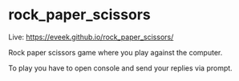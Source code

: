 # rock_paper_scissors

Live: https://eveek.github.io/rock_paper_scissors/

Rock paper scissors game where you play against the computer.

To play you have to open console and send your replies via prompt.

